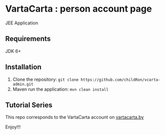# VartaCarta : person account page

JEE Application


## Requirements

JDK 6+

## Installation

1. Clone the repository: `git clone https://github.com/childRon/vcarta-admin.git`
2. Maven run the application: `mvn clean install`

## Tutorial Series

This repo corresponds to the VartaCarta account on [vartacarta.by](http://vartacarta.by)

Enjoy!!!
